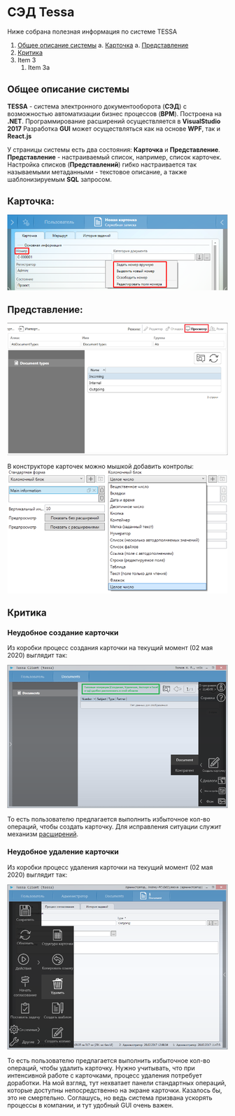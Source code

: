 # СЭД Tessa

Ниже собрана полезная информация по системе TESSA

1. [Общее описание системы](#общее_описание_системы)
   a. [Карточка](#карточка)
   a. [Представление](#представление)
2. [Критика](#критика)
1. Item 3
   1. Item 3a
  


## Общее описание системы

**TESSA** - система электронного документооборота (**СЭД**) с возможностью автоматизации бизнес процессов (**BPM**). Построена на **.NET**.
Программирование расширений осуществляется в **VisualStudio 2017**
Разработка **GUI** может осуществляться как на основе **WPF**, так и **React.js**

У страницы системы есть два состояния: **Карточка** и **Представление**. **Представление** - настраиваемый список, например, список карточек.
Настройка списков (**Представлений**) гибко настраивается так называемыми метаданными - текстовое описание, а также шаблонизируемым **SQL** запросом.


## **Карточка**:

![Image of Yaktocat](https://github.com/1001011000101101/Tessa/blob/master/Card.png)

## **Представление**:

![Image of Yaktocat](https://github.com/1001011000101101/Tessa/blob/master/View.png)

В конструкторе карточек можно мышкой добавить контролы:
![Image of Yaktocat](https://github.com/1001011000101101/Tessa/blob/master/CardControls.png)




## Критика



### Неудобное создание карточки

Из коробки процесс создания карточки на текущий момент (02 мая 2020) выглядит так:

![Image of Yaktocat](https://github.com/1001011000101101/Tessa/blob/master/CreateCard.png)

То есть пользователю предлагается выполнить избыточное кол-во операций, чтобы создать карточку. Для исправления ситуации служит механизм [расширений](https://mytessa.ru/docs/ProgrammersGuide/ProgrammersGuide.html#_%D1%80%D0%B0%D1%81%D1%88%D0%B8%D1%80%D0%B5%D0%BD%D0%B8%D1%8F).


### Неудобное удаление карточки

Из коробки процесс удаления карточки на текущий момент (02 мая 2020) выглядит так:

![Image of Yaktocat](https://github.com/1001011000101101/Tessa/blob/master/DeleteCard.png)

То есть пользователю предлагается выполнить избыточное кол-во операций, чтобы удалить карточку. Нужно учитывать, что при интенсивной работе с карточками, процесс удаления потребует доработки. На мой взгляд, тут нехватает панели стандартных операций, которые доступны непосредственно на экране карточки. Казалось бы, это не смертельно. Соглашусь, но ведь система призвана ускорять процессы в компании, и тут удобный GUI очень важен.
